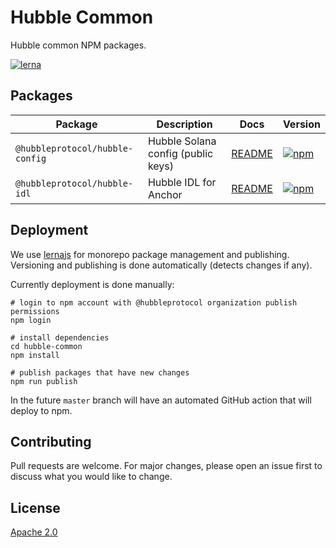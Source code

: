 # Hubble Common

Hubble common NPM packages.

[![lerna](https://img.shields.io/badge/maintained%20with-lerna-cc00ff.svg)](https://lerna.js.org/)

## Packages

| Package                         | Description                        | Docs                                         | Version                                                                                                                           |
|---------------------------------|------------------------------------|----------------------------------------------|-----------------------------------------------------------------------------------------------------------------------------------|
| `@hubbleprotocol/hubble-config` | Hubble Solana config (public keys) | [README](./packages/hubble-config/README.md) | [![npm](https://img.shields.io/npm/v/@hubbleprotocol/hubble-config)](https://www.npmjs.com/package/@hubbleprotocol/hubble-config) |
| `@hubbleprotocol/hubble-idl`    | Hubble IDL for Anchor              | [README](./packages/hubble-idl/README.md)    | [![npm](https://img.shields.io/npm/v/@hubbleprotocol/hubble-idl)](https://www.npmjs.com/package/@hubbleprotocol/hubble-idl)       |

## Deployment

We use [lernajs](https://lerna.js.org/) for monorepo package management and publishing. 
Versioning and publishing is done automatically (detects changes if any).

Currently deployment is done manually:

```shell
# login to npm account with @hubbleprotocol organization publish permissions
npm login  
 
# install dependencies
cd hubble-common
npm install

# publish packages that have new changes
npm run publish
```

In the future `master` branch will have an automated GitHub action that will deploy to npm.

## Contributing
Pull requests are welcome. For major changes, please open an issue first to discuss what you would like to change.

## License

[Apache 2.0](https://choosealicense.com/licenses/apache-2.0/)